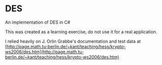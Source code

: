 DES
===

An implementation of DES in C#

This was created as a learning exercise, do not use it for a real application.

I relied heavily on J. Orlin Grabbe's documentation and test data at
[http://page.math.tu-berlin.de/~kant/teaching/hess/krypto-ws2006/des.htm](http://page.math.tu-berlin.de/~kant/teaching/hess/krypto-ws2006/des.htm)

